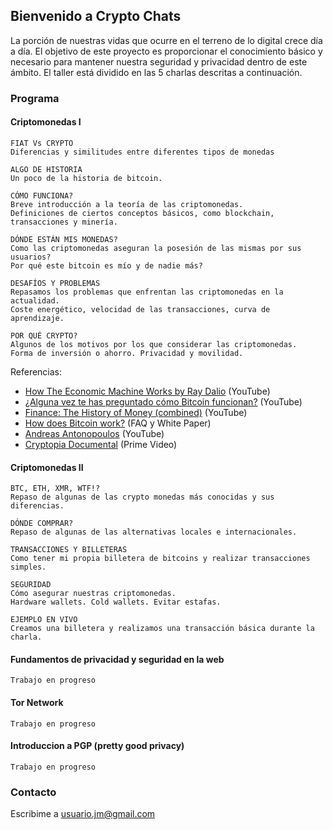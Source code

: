 
## Bienvenido a Crypto Chats
La porción de nuestras vidas que ocurre en el terreno de lo digital crece día a día. El objetivo de este proyecto es proporcionar el conocimiento básico y necesario para mantener nuestra seguridad y privacidad dentro de este ámbito. El taller está dividido en las 5 charlas descritas a continuación.

### Programa
#### Criptomonedas I
```
FIAT Vs CRYPTO
Diferencias y similitudes entre diferentes tipos de monedas

ALGO DE HISTORIA
Un poco de la historia de bitcoin.

CÓMO FUNCIONA?
Breve introducción a la teoría de las criptomonedas.
Definiciones de ciertos conceptos básicos, como blockchain, transacciones y minería.

DÓNDE ESTÁN MIS MONEDAS?
Como las criptomonedas aseguran la posesión de las mismas por sus usuarios?
Por qué este bitcoin es mío y de nadie más?

DESAFÍOS Y PROBLEMAS
Repasamos los problemas que enfrentan las criptomonedas en la actualidad.
Coste energético, velocidad de las transacciones, curva de aprendizaje.

POR QUÉ CRYPTO?
Algunos de los motivos por los que considerar las criptomonedas.
Forma de inversión o ahorro. Privacidad y movilidad.
```

Referencias: 
- [How The Economic Machine Works by Ray Dalio](https://www.youtube.com/watch?v=PHe0bXAIuk0) (YouTube)
- [¿Alguna vez te has preguntado cómo Bitcoin funcionan?](https://www.youtube.com/watch?v=bBC-nXj3Ng4) (YouTube)
- [Finance: The History of Money (combined)](https://www.youtube.com/watch?v=YCN2aTlocOw&t=507s) (YouTube)
- [How does Bitcoin work?](https://bitcoin.org/en/how-it-works) (FAQ y White Paper)
- [Andreas Antonopoulos](https://www.youtube.com/c/aantonop) (YouTube)
- [Cryptopia Documental](https://www.youtube.com/watch?v=dgjwepAeRu4) (Prime Video)

#### Criptomonedas II
```
BTC, ETH, XMR, WTF!?
Repaso de algunas de las crypto monedas más conocidas y sus diferencias.

DÓNDE COMPRAR?
Repaso de algunas de las alternativas locales e internacionales.

TRANSACCIONES Y BILLETERAS
Como tener mi propia billetera de bitcoins y realizar transacciones simples.

SEGURIDAD
Cómo asegurar nuestras criptomonedas.
Hardware wallets. Cold wallets. Evitar estafas.

EJEMPLO EN VIVO
Creamos una billetera y realizamos una transacción básica durante la charla.
```

#### Fundamentos de privacidad y seguridad en la web
```
Trabajo en progreso
```

#### Tor Network
```
Trabajo en progreso
```

#### Introduccion a PGP (pretty good privacy)
```
Trabajo en progreso
```


### Contacto
Escribime a <a href="mailto:usuario.jm@gmail.com">usuario.jm@gmail.com<a/>
